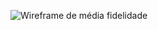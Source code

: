 ![Wireframe de média fidelidade](https://github.com/user-attachments/assets/ada9349b-5081-417e-b6ac-c94ffc34393e)
